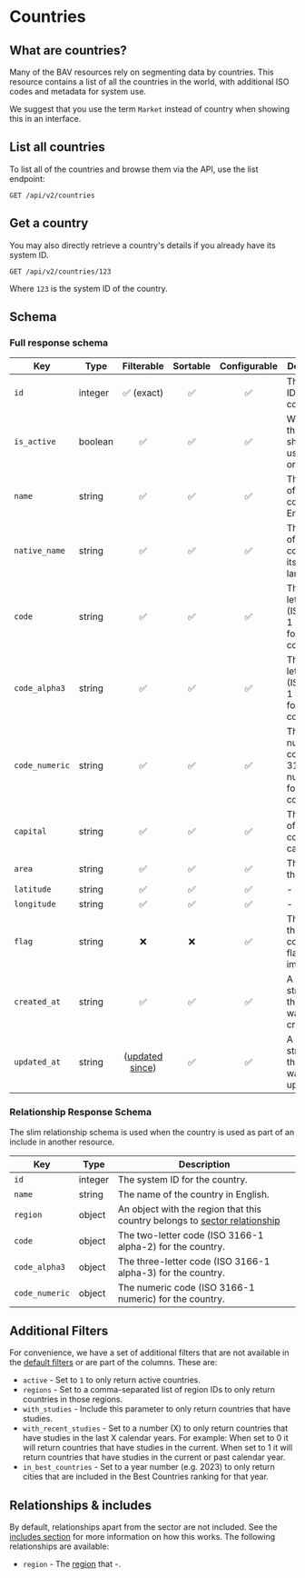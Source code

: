 # Countries

## What are countries?

Many of the BAV resources rely on segmenting data by countries. This resource contains a list of all the countries in
the world, with additional ISO codes and metadata for system use.

We suggest that you use the term `Market` instead of country when showing this in an interface.

## List all countries

To list all of the countries and browse them via the API, use the list endpoint:

```http request
GET /api/v2/countries
```

## Get a country

You may also directly retrieve a country's details if you already have its system ID.

```http request
GET /api/v2/countries/123
```

Where `123` is the system ID of the country.

## Schema

### Full response schema

| Key            | Type    |                Filterable                 |      Sortable      |    Configurable    | Description                                                 |
|----------------|---------|:-----------------------------------------:|:------------------:|:------------------:|-------------------------------------------------------------|
| `id`           | integer |        :white_check_mark: (exact)         | :white_check_mark: | :white_check_mark: | The system ID for the country.                              |
| `is_active`    | boolean |            :white_check_mark:             | :white_check_mark: | :white_check_mark: | Whether the market should be used/shown or not.             |
| `name`         | string  |            :white_check_mark:             | :white_check_mark: | :white_check_mark: | The name of the country in English.                         |
| `native_name`  | string  |            :white_check_mark:             | :white_check_mark: | :white_check_mark: | The name of the country in its native language.             |
| `code`         | string  |            :white_check_mark:             | :white_check_mark: | :white_check_mark: | The two-letter code (ISO 3166-1 alpha-2) for the country.   |
| `code_alpha3`  | string  |            :white_check_mark:             | :white_check_mark: | :white_check_mark: | The three-letter code (ISO 3166-1 alpha-3) for the country. |
| `code_numeric` | string  |            :white_check_mark:             | :white_check_mark: | :white_check_mark: | The numeric code (ISO 3166-1 numeric) for the country.      |
| `capital`      | string  |            :white_check_mark:             | :white_check_mark: | :white_check_mark: | The name of the country's capital.                          |
| `area`         | string  |            :white_check_mark:             | :white_check_mark: | :white_check_mark: | The size of the country.                                    |
| `latitude`     | string  |            :white_check_mark:             | :white_check_mark: | :white_check_mark: | -                                                           |
| `longitude`    | string  |            :white_check_mark:             | :white_check_mark: | :white_check_mark: | -                                                           |
| `flag`         | string  |                    :x:                    |        :x:         | :white_check_mark: | The URL to the country's flag as an image.                  |
| `created_at`   | string  |            :white_check_mark:             | :white_check_mark: | :white_check_mark: | A datetime string when this country was first created.      |
| `updated_at`   | string  | ([updated since](../customizing/filters)) | :white_check_mark: | :white_check_mark: | A datetime string when this country was last updated.       |

### Relationship Response Schema

The slim relationship schema is used when the country is used as part of an include in another resource.

| Key            | Type    | Description                                                                              |
|----------------|---------|------------------------------------------------------------------------------------------|
| `id`           | integer | The system ID for the country.                                                           |
| `name`         | string  | The name of the country in English.                                                      |
| `region`       | object  | An object with the region that this country belongs to [sector relationship](sectors.md) |
| `code`         | object  | The two-letter code (ISO 3166-1 alpha-2) for the country.                                |
| `code_alpha3`  | object  | The three-letter code (ISO 3166-1 alpha-3) for the country.                              |
| `code_numeric` | object  | The numeric code (ISO 3166-1 numeric) for the country.                                   |

## Additional Filters

For convenience, we have a set of additional filters that are not available in
the [default filters](../customizing/filters.md) or are part of the columns. These are:

- `active` - Set to `1` to only return active countries.
- `regions` - Set to a comma-separated list of region IDs to only return countries in those regions.
- `with_studies` - Include this parameter to only return countries that have studies.
- `with_recent_studies` - Set to a number (X) to only return countries that have studies in the last X calendar years.
  For example: When set to 0 it will return countries that have studies in the current. When set to 1 it will return
  countries that have studies in the current or past calendar year.
- `in_best_countries` - Set to a year number (e.g. 2023) to only return cities that are included in the Best Countries ranking for that year.

## Relationships & includes

By default, relationships apart from the sector are not included. See
the [includes section](../customizing/includes) for more information on how this works. The following relationships
are available:

- `region` - The [region](regions.md) that -.
